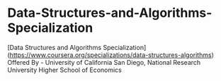 # Data-Structures-and-Algorithms-Specialization
[Data Structures and Algorithms Specialization] (https://www.coursera.org/specializations/data-structures-algorithms) Offered By - University of California San Diego, National Research University Higher School of Economics
